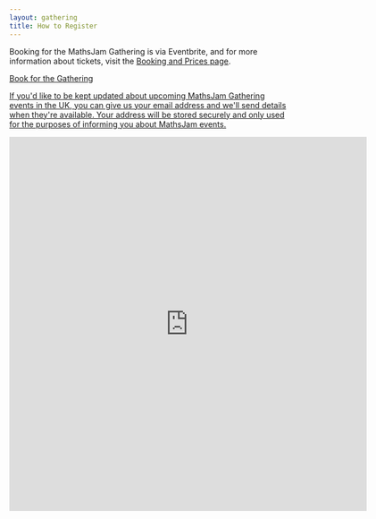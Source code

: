 ```yaml
---
layout: gathering
title: How to Register
---
```


Booking for the MathsJam Gathering is via Eventbrite, and for more information about tickets, visit the <a href="/plan-your-visit/booking/">Booking and Prices page</a>.

<a href="https://mjgathering2024.eventbrite.com" class="call-to-action" target="_blank">Book for the Gathering</button>

If you'd like to be kept updated about upcoming MathsJam Gathering events in the UK, you can give us your email address and we'll send details when they're available. Your address will be stored securely and only used for the purposes of informing you about MathsJam events.

<iframe src="https://docs.google.com/forms/d/e/1FAIpQLSceb7PpP3qU8OcrCu_g8vHV9DVhDxo85pkP0Cqw7W4Flnkh9A/viewform?embedded=true" width="640" height="669" frameborder="0" marginheight="0" marginwidth="0">Loading…</iframe>

